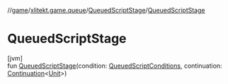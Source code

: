 //[game](../../../index.md)/[xlitekt.game.queue](../index.md)/[QueuedScriptStage](index.md)/[QueuedScriptStage](-queued-script-stage.md)

# QueuedScriptStage

[jvm]\
fun [QueuedScriptStage](-queued-script-stage.md)(condition: [QueuedScriptConditions](../-queued-script-conditions/index.md), continuation: [Continuation](https://kotlinlang.org/api/latest/jvm/stdlib/kotlin.coroutines/-continuation/index.html)&lt;[Unit](https://kotlinlang.org/api/latest/jvm/stdlib/kotlin/-unit/index.html)&gt;)
